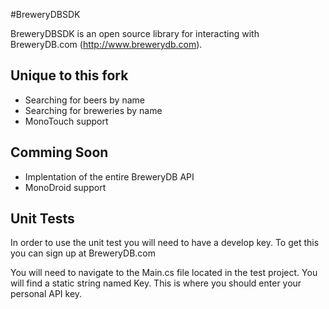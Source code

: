 #BreweryDBSDK

[logo]: http://www.pintlabs.com/wp-content/uploads/2011/05/Brewery-DB_finals-05-100x430.png ""

BreweryDBSDK is an open source library for interacting with BreweryDB.com (http://www.brewerydb.com).


## Unique to this fork


* Searching for beers by name
* Searching for breweries by name
* MonoTouch support


## Comming Soon

* Implentation of the entire BreweryDB API
* MonoDroid support

## Unit Tests

In order to use the unit test you will need to have a develop key. To get this you can sign up at BreweryDB.com

You will need to navigate to the Main.cs file located in the test project. You will find a static string named Key. This is where you should enter your personal API key.

